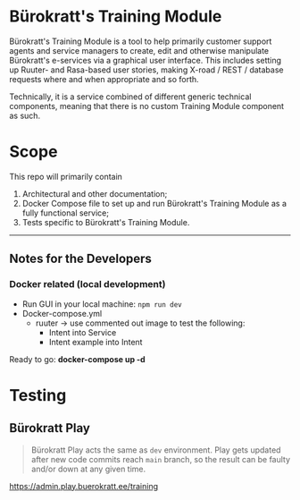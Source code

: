 # Bürokratt's Training Module

Bürokratt's Training Module is a tool to help primarily customer support agents and service managers to create, edit and otherwise manipulate Bürokratt's e-services via a graphical user interface. This includes setting up Ruuter- and Rasa-based user stories, making X-road / REST / database requests where and when appropriate and so forth.

Technically, it is a service combined of different generic technical components, meaning that there is no custom Training Module component as such.

# Scope

This repo will primarily contain
1. Architectural and other documentation;
2. Docker Compose file to set up and run Bürokratt's Training Module as a fully functional service;
3. Tests specific to Bürokratt's Training Module.
---
## Notes for the Developers
### Docker related (local development)
- Run GUI in your local machine: `npm run dev`
- Docker-compose.yml
  - ruuter -> use commented out image to test the following:
    - Intent into Service
    - Intent example into Intent
  
Ready to go: **docker-compose up -d**

# Testing

## Bürokratt Play

> Bürokratt Play acts the same as `dev` environment. Play gets updated after new code commits reach `main` branch, so the result can be faulty and/or down at any given time.

https://admin.play.buerokratt.ee/training
